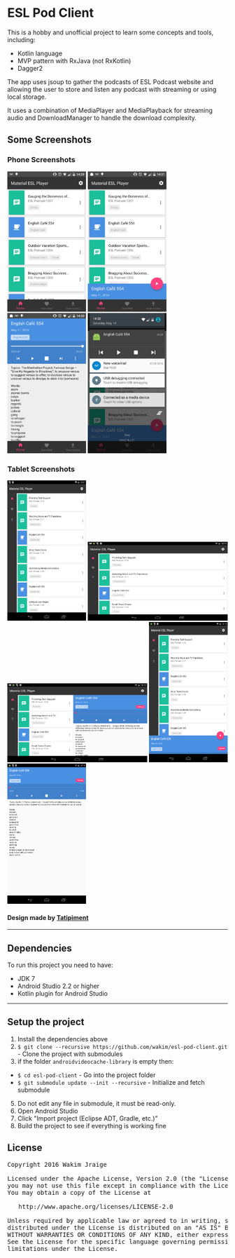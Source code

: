 # ESL Pod Client

This is a hobby and unofficial project to learn some concepts and tools, including:

 - Kotlin language
 - MVP pattern with RxJava (not RxKotlin)
 - Dagger2
 
The app uses jsoup to gather the podcasts of ESL Podcast website and allowing the user to store and listen any podcast with streaming or using local storage.

It uses a combination of MediaPlayer and MediaPlayback for streaming audio and DownloadManager to handle the download complexity.

## Some Screenshots

### Phone Screenshots

<img src="art/home.jpg" width="180" height="320" alt="Home" />
<img src="art/player_collapsed.jpg" width="180" height="320" alt="Media Player Collapsed" />
<img src="art/player_full_screen.jpg" width="180" height="320" alt="Medial Player FullScreen" />
<img src="art/media_playback.jpg" width="180" height="320" alt="Media Playback with Notifications" />

### Tablet Screenshots

<img src="art/original/home-tablet-port.png" width="180" height="320" alt="Home" />
<img src="art/original/home-tablet-land.png" width="320" height="180" alt="Home" />
<img src="art/original/player-tablet-land.png" width="320" height="180" alt="Media Player Collapsed" />
<img src="art/original/player_collapsed-tablet-port.png" width="180" height="320" alt="Media Player Collapsed" />
<img src="art/original/player_full_screen-tablet-port.png" width="180" height="320" alt="Medial Player FullScreen" />

#### Design made by [Tatipiment](https://github.com/Tatipiment)
 
----

## Dependencies

To run this project you need to have:

 - JDK 7
 - Android Studio 2.2 or higher
 - Kotlin plugin for Android Studio

---

## Setup the project

1. Install the dependencies above
2. `$ git clone --recursive https://github.com/wakim/esl-pod-client.git` - Clone the project with submodules
4. if the folder `androidvideocache-library` is empty then:
 - `$ cd esl-pod-client` - Go into the project folder
 - `$ git submodule update --init --recursive` - Initialize and fetch submodule
5. Do not edit any file in submodule, it must be read-only.
6. Open Android Studio
7. Click "Import project (Eclipse ADT, Gradle, etc.)"
8. Build the project to see if everything is working fine

## License
<pre>
Copyright 2016 Wakim Jraige

Licensed under the Apache License, Version 2.0 (the "License");
you may not use this file except in compliance with the License.
You may obtain a copy of the License at

   http://www.apache.org/licenses/LICENSE-2.0

Unless required by applicable law or agreed to in writing, software
distributed under the License is distributed on an "AS IS" BASIS,
WITHOUT WARRANTIES OR CONDITIONS OF ANY KIND, either express or implied.
See the License for the specific language governing permissions and
limitations under the License.
</pre>
